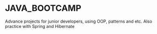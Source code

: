 # JAVA_BOOTCAMP
Advance projects for junior developers, using OOP, patterns and etc. Also practice with Spring and Hibernate
